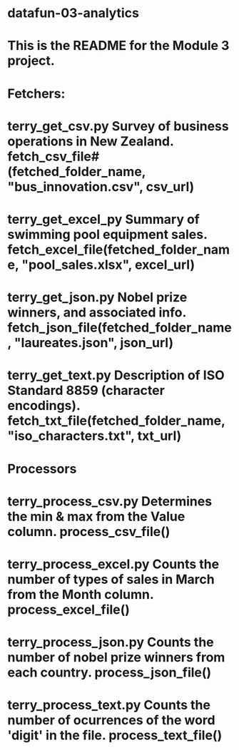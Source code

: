 # datafun-03-analytics
# This is the README for the Module 3 project.

# Fetchers:
# terry_get_csv.py    Survey of business operations in New Zealand.    fetch_csv_file# (fetched_folder_name, "bus_innovation.csv", csv_url)
# terry_get_excel_py    Summary of swimming pool equipment sales.    fetch_excel_file(fetched_folder_name, "pool_sales.xlsx", excel_url)
# terry_get_json.py    Nobel prize winners, and associated info.    fetch_json_file(fetched_folder_name, "laureates.json", json_url)
# terry_get_text.py    Description of ISO Standard 8859 (character encodings).    fetch_txt_file(fetched_folder_name, "iso_characters.txt", txt_url)

# Processors
# terry_process_csv.py    Determines the min & max from the Value column.    process_csv_file()
# terry_process_excel.py    Counts the number of types of sales in March from the Month column.    process_excel_file()
# terry_process_json.py    Counts the number of nobel prize winners from each country.    process_json_file()
# terry_process_text.py    Counts the number of ocurrences of the word 'digit' in the file.    process_text_file()
